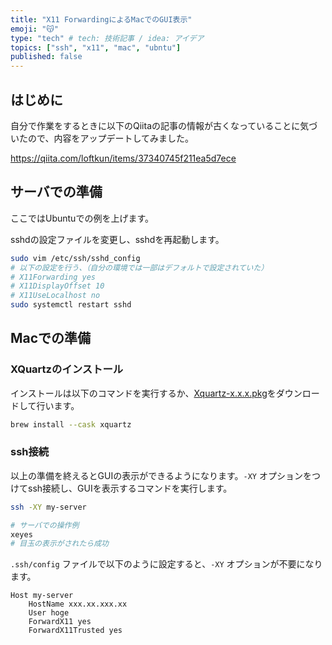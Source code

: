 ```yaml
---
title: "X11 ForwardingによるMacでのGUI表示"
emoji: "😽"
type: "tech" # tech: 技術記事 / idea: アイデア
topics: ["ssh", "x11", "mac", "ubntu"]
published: false
---
```


## はじめに

自分で作業をするときに以下のQiitaの記事の情報が古くなっていることに気づいたので、内容をアップデートしてみました。

https://qiita.com/loftkun/items/37340745f211ea5d7ece

## サーバでの準備

ここではUbuntuでの例を上げます。

sshdの設定ファイルを変更し、sshdを再起動します。

```bash
sudo vim /etc/ssh/sshd_config
# 以下の設定を行う、（自分の環境では一部はデフォルトで設定されていた）
# X11Forwarding yes
# X11DisplayOffset 10
# X11UseLocalhost no
sudo systemctl restart sshd
```

## Macでの準備

### XQuartzのインストール

インストールは以下のコマンドを実行するか、[Xquartz-x.x.x.pkg](https://www.xquartz.org/)をダウンロードして行います。

```bash
brew install --cask xquartz
```

### ssh接続

以上の準備を終えるとGUIの表示ができるようになります。`-XY` オプションをつけてssh接続し、GUIを表示するコマンドを実行します。

```bash
ssh -XY my-server

# サーバでの操作例
xeyes
# 目玉の表示がされたら成功
```

`.ssh/config` ファイルで以下のように設定すると、`-XY` オプションが不要になります。

```config
Host my-server
    HostName xxx.xx.xxx.xx
    User hoge
    ForwardX11 yes
    ForwardX11Trusted yes
```
